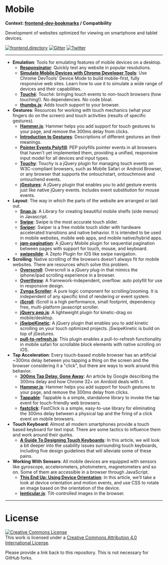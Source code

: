 # Mobile

**Context: [frontend-dev-bookmarks](../README.md) / Compatibility**

Development of websites optimized for viewing on smartphone and tablet devices.

[![frontend.directory](https://img.shields.io/badge/frontend-directory-blue.svg?style=flat-square)](http://frontend.directory/)
[![Gitter](https://img.shields.io/gitter/room/dypsilon/frontend-dev-bookmarks.svg?style=flat-square&maxAge=2592000)](https://gitter.im/dypsilon/frontend-dev-bookmarks)
[![Twitter](https://img.shields.io/badge/follow-twitter-55acee.svg?style=flat-square)](https://twitter.com/FrontendDir)

---

- **Emulation**: Tools for emulating features of mobile devices on a desktop.
  - **[Responsinator](http://www.responsinator.com/)**: Quickly test any website in popular resolutions.
  - **[Simulate Mobile Devices with Chrome Developer Tools](https://developers.google.com/web/tools/chrome-devtools/iterate/device-mode/?hl=en)**: Use Chrome DevTools' Device Mode to build mobile-first, fully responsive web sites. Learn how to use it to simulate a wide range of devices and their capabilities.
  - **[Touché](https://github.com/davidcalhoun/touche)**: Touché: bringing touch events to non-touch browsers (how touching!). No dependencies. No code bloat.
  - **[thumbs.js](http://mwbrooks.github.io/thumbs.js/)**: Adds touch support to your browser.
- **Gestures**: Resources for working with touch mechanics (what your fingers do on the screen) and touch activities (results of specific gestures).
  - **[Hammer.js](http://hammerjs.github.io/)**: Hammer helps you add support for touch gestures to your page, and remove the 300ms delay from clicks.
  - **[Introduction to Gestures](https://www.google.com/design/spec/patterns/gestures.html)**: Descriptions of different gestures an their meanings.
  - **[Pointer Events Polyfill](https://github.com/jquery/PEP)**: PEP polyfills pointer events in all browsers that haven't yet implemented them, providing a unified, responsive input model for all devices and input types.
  - **[Touchy](https://github.com/HotStudio/touchy)**: Touchy is a jQuery plugin for managing touch events on W3C-compliant browsers, such as Mobile Safari or Android Browser, or any browser that supports the ontouchstart, ontouchmove and ontouchend events.
  - **[jGestures](http://jgestures.codeplex.com/)**: A jQuery plugin that enables you to add gesture events just like native jQuery events. Includes event substitution for mouse events.
- **Layout**: The way in which the parts of the website are arranged or laid out.
  - **[Snap.js](https://github.com/jakiestfu/Snap.js)**: A Library for creating beautiful mobile shelfs (side menus) in Javascript.
  - **[Swipe](https://github.com/thebird/swipe)**: Swipe is the most accurate touch slider.
  - **[Swiper](http://idangero.us/swiper/)**: Swiper is a free mobile touch slider with hardware accelerated transitions and native behavior. It is intended to be used in mobile websites, mobile web apps, and mobile native/hybrid apps.
  - **[jqm-pagination](https://github.com/filamentgroup/jqm-pagination)**: A jQuery Mobile plugin for sequential pagination between pages with support for touch, mouse, and keyboard.
  - **[swipeslide](https://github.com/max-power/swipeslide)**: A Zepto Plugin for iOS like swipe navigation.
- **Scrolling**: Native scrolling of the browsers doesn't always fit for mobile websites. There are resources which solve this problem.
  - **[Overscroll](https://github.com/azoff/overscroll)**: Overscroll is a jQuery plug-in that mimics the iphone/ipad scrolling experience in a browser.
  - **[Overthrow](https://www.filamentgroup.com/lab/overthrow.html)**: A framework-independent, overflow: auto polyfill for use in responsive design.
  - **[Zynga Scroller](https://github.com/zynga/scroller)**: A pure logic component for scrolling/zooming. It is independent of any specific kind of rendering or event system.
  - **[iScroll](http://iscrolljs.com/)**: iScroll is a high performance, small footprint, dependency free, multi-platform javascript scroller.
  - **[jQuery.pep.js](http://pep.briangonzalez.org/)**: A lightweight plugin for kinetic-drag on mobile/desktop.
  - **[jSwipeKinetic](http://jswipekinetic.codeplex.com/)**: A jQuery plugin that enables you to add kinetic scrolling on your touch optimized projects. jSwipeKinetic is build on top of jGestures.
  - **[pull-to-refresh.js](https://github.com/visiongeist/pull-to-refresh-js)**: This plugin enables a pull-to-refresh functionality in mobile safari for scrollable block elements with native scrolling on iOS.
- **Tap Acceleration**: Every touch-based mobile browser has an artificial ~300ms delay between you tapping a thing on the screen and the browser considering it a "click", but there are ways to work around this behavior.
  - **[300ms Tap Delay, Gone Away](https://developers.google.com/web/updates/2013/12/300ms-tap-delay-gone-away)**: An article by Google describing the 300ms delay and how Chrome 32+ on Anrdoid deals with it.
  - **[Hammer.js](http://hammerjs.github.io/)**: Hammer helps you add support for touch gestures to your page, and remove the 300ms delay from clicks.
  - **[Tappable](http://cheeaun.github.io/tappable/)**: Tappable is a simple, standalone library to invoke the tap event for touch-friendly web browsers.
  - **[fastclick](https://github.com/ftlabs/fastclick)**: FastClick is a simple, easy-to-use library for eliminating the 300ms delay between a physical tap and the firing of a click event on mobile browsers.
- **Touch Keyboard**: Almost all modern smartphones provide a touch based keyboard for text input. There are some tactics to influence them and work around their quirks.
  - **[A Guide To Designing Touch Keyboards](https://www.smashingmagazine.com/2013/08/guide-to-designing-touch-keyboards-with-cheat-sheet/)**: In this article, we will look a bit deeper into the usability issues surrounding touch keyboards, including five design guidelines that will alleviate some of these pains.
- **Working With Sensors**: All mobile devices are equipped with sensors like gyroscope, accelerometers, photometers, magnetometers and so on. Some of them are accessible in a browser through JavaScript.
  - **[This End Up: Using Device Orientation](http://www.html5rocks.com/en/tutorials/device/orientation/)**: In this article, we’ll take a look at device orientation and motion events, and use CSS to rotate an image based on the orientation of the device.
  - **[lenticular.js](http://lenticular.attasi.com/)**: Tilt-controlled images in the browser.

---

# License

<a rel="license" href="http://creativecommons.org/licenses/by/4.0/"><img alt="Creative Commons License" style="border-width:0" src="https://i.creativecommons.org/l/by/4.0/88x31.png" /></a><br />This work is licensed under a <a rel="license" href="http://creativecommons.org/licenses/by/4.0/">Creative Commons Attribution 4.0 International License</a>.

Please provide a link back to this repository. This is not necessary for GitHub forks.
